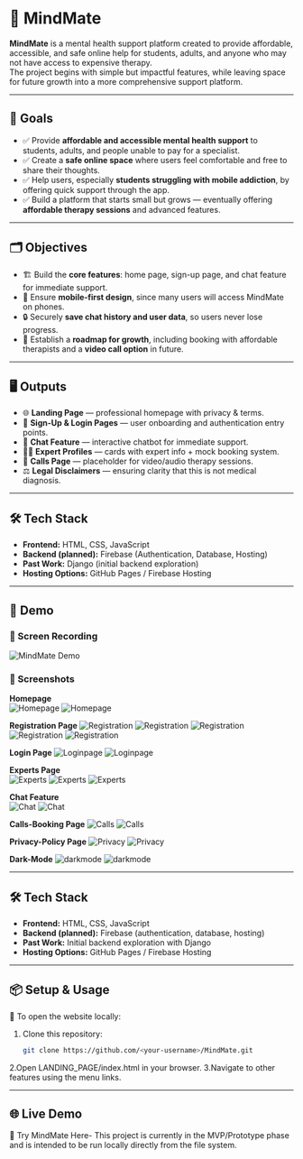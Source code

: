 # 🌿 MindMate

**MindMate** is a mental health support platform created to provide affordable, accessible, and safe online help for students, adults, and anyone who may not have access to expensive therapy.  
The project begins with simple but impactful features, while leaving space for future growth into a more comprehensive support platform.  

---

## 🎯 Goals
- ✅ Provide **affordable and accessible mental health support** to students, adults, and people unable to pay for a specialist.  
- ✅ Create a **safe online space** where users feel comfortable and free to share their thoughts.  
- ✅ Help users, especially **students struggling with mobile addiction**, by offering quick support through the app.  
- ✅ Build a platform that starts small but grows — eventually offering **affordable therapy sessions** and advanced features.  

---

## 🗂 Objectives
- 🏗️ Build the **core features**: home page, sign-up page, and chat feature for immediate support.  
- 📱 Ensure **mobile-first design**, since many users will access MindMate on phones.  
- 🔒 Securely **save chat history and user data**, so users never lose progress.  
- 📅 Establish a **roadmap for growth**, including booking with affordable therapists and a **video call option** in future.  

---

## 🖥️ Outputs
- 🌐 **Landing Page** — professional homepage with privacy & terms.  
- 🔑 **Sign-Up & Login Pages** — user onboarding and authentication entry points.  
- 💬 **Chat Feature** — interactive chatbot for immediate support.  
- 👩‍⚕️ **Expert Profiles** — cards with expert info + mock booking system.  
- 🎥 **Calls Page** — placeholder for video/audio therapy sessions.  
- ⚖️ **Legal Disclaimers** — ensuring clarity that this is not medical diagnosis.  

---

## 🛠️ Tech Stack
- **Frontend:** HTML, CSS, JavaScript  
- **Backend (planned):** Firebase (Authentication, Database, Hosting)  
- **Past Work:** Django (initial backend exploration)  
- **Hosting Options:** GitHub Pages / Firebase Hosting

---

## 🚀 Demo

### 🎥 Screen Recording  
![MindMate Demo](demo/demo.gif)

### 📸 Screenshots
**Homepage**  
![Homepage](demo/LandingPage.jpg)
![Homepage](demo/LandingPage2.jpg)

**Registration Page**
![Registration](demo/RegistrationPage.jpg)
![Registration](demo/RegistrationPage2.jpg)
![Registration](demo/RegistrationPage(seeker).jpg)
![Registration](demo/RegistrationPage(expert).jpg)
![Registration](demo/RegistrationPage(expert2).jpg)

**Login Page**
![Loginpage](demo/Loginpage.jpg)
![Loginpage](demo/Login2page.jpg)


**Experts Page**  
![Experts](demo/Expertspage.jpg)
![Experts](demo/Expertspage2.jpg)
![Experts](demo/Expertspage(pricing).jpg)

**Chat Feature**  
![Chat](demo/Chatpage.jpg)
![Chat](demo/Chatpage2.jpg)

**Calls-Booking Page**
![Calls](demo/Callspage.jpg)
![Calls](demo/Callspage(pricing).jpg)

**Privacy-Policy Page**
![Privacy](demo/Privacy.jpg)
![Privacy](demo/Privacy2.jpg)

**Dark-Mode**
![darkmode](demo/Darkmode.jpg)
![darkmode](demo/Darkmode2.jpg)

---

## 🛠️ Tech Stack
- **Frontend:** HTML, CSS, JavaScript  
- **Backend (planned):** Firebase (authentication, database, hosting)  
- **Past Work:** Initial backend exploration with Django  
- **Hosting Options:** GitHub Pages / Firebase Hosting  

---

## 📦 Setup & Usage
📌 To open the website locally:
1. Clone this repository:  
   ```bash
   git clone https://github.com/<your-username>/MindMate.git
2.Open LANDING_PAGE/index.html in your browser.
3.Navigate to other features using the menu links.

---

## 🌐 Live Demo
🔗 Try MindMate Here- This project is currently in the MVP/Prototype phase and is intended to be run locally directly from the file system.

